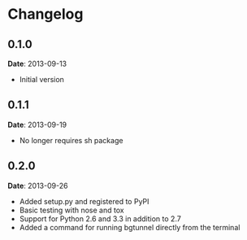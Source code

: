 # Changelog

## 0.1.0

**Date**: 2013-09-13

* Initial version

## 0.1.1

**Date**: 2013-09-19

* No longer requires sh package

## 0.2.0

**Date**: 2013-09-26

* Added setup.py and registered to PyPI
* Basic testing with nose and tox
* Support for Python 2.6 and 3.3 in addition to 2.7
* Added a command for running bgtunnel directly from the terminal
